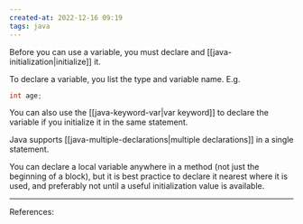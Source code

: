 ```yaml
---
created-at: 2022-12-16 09:19
tags: java
---
```


Before you can use a variable, you must declare and [[java-initialization|initialize]] it.

To declare a variable, you list the type and variable name. E.g.

```java
int age;
```

You can also use the [[java-keyword-var|var keyword]] to declare the variable if you initialize it in the same statement.

Java supports [[java-multiple-declarations|multiple declarations]] in a single statement.

You can declare a local variable anywhere in a method (not just the beginning of a block), but it is best practice to declare it nearest where it is used, and preferably not until a useful initialization value is available.

---
References:



